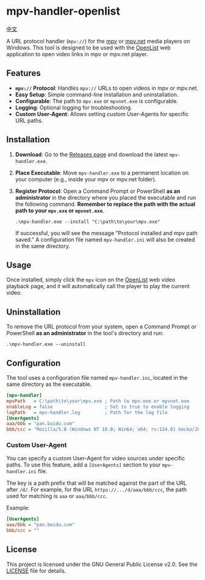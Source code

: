 # mpv-handler-openlist

[中文](./README_zh.md)

A URL protocol handler (`mpv://`) for the [mpv](https://mpv.io/) or [mpv.net](https://github.com/mpvnet-player/mpv.net) media players on Windows. This tool is designed to be used with the [OpenList](https://github.com/OpenListTeam/OpenList) web application to open video links in mpv or mpv.net player.

## Features

- **`mpv://` Protocol**: Handles `mpv://` URLs to open videos in mpv or mpv.net.
- **Easy Setup**: Simple command-line installation and uninstallation.
- **Configurable**: The path to `mpv.exe` or `mpvnet.exe` is configurable.
- **Logging**: Optional logging for troubleshooting.
- **Custom User-Agent**: Allows setting custom User-Agents for specific URL paths.

## Installation

1.  **Download**: Go to the [Releases page](https://github.com/outlook84/mpv-handler-openlist/releases) and download the latest `mpv-handler.exe`.
2.  **Place Executable**: Move `mpv-handler.exe` to a permanent location on your computer (e.g., inside your mpv or mpv.net folder).
3.  **Register Protocol**: Open a Command Prompt or PowerShell **as an administrator** in the directory where you placed the executable and run the following command. **Remember to replace the path with the actual path to your `mpv.exe` or `mpvnet.exe`**.

    ```shell
    .\mpv-handler.exe --install "C:\path\to\your\mpv.exe"
    ```

    If successful, you will see the message "Protocol installed and mpv path saved." A configuration file named `mpv-handler.ini` will also be created in the same directory.

## Usage

Once installed, simply click the `mpv` icon on the [OpenList](https://github.com/OpenListTeam/OpenList) web video playback page, and it will automatically call the player to play the current video.

## Uninstallation

To remove the URL protocol from your system, open a Command Prompt or PowerShell **as an administrator** in the tool's directory and run:

```shell
.\mpv-handler.exe --uninstall
```

## Configuration

The tool uses a configuration file named `mpv-handler.ini`, located in the same directory as the executable.

```ini
[mpv-handler]
mpvPath   = C:\path\to\your\mpv.exe ; Path to mpv.exe or mpvnet.exe
enableLog = false                   ; Set to true to enable logging
logPath   = mpv-handler.log         ; Path for the log file
[UserAgents]
aaa/bbb = "pan.baidu.com"
bbb/ccc = "Mozilla/5.0 (Windows NT 10.0; Win64; x64; rv:124.0) Gecko/20100101 Firefox/124.0"
```

### Custom User-Agent

You can specify a custom User-Agent for video sources under specific paths. To use this feature, add a `[UserAgents]` section to your `mpv-handler.ini` file.

The key is a path prefix that will be matched against the part of the URL after `/d/`. For example, for the URL `https://.../d/aaa/bbb/ccc`, the path used for matching is `aaa` or `aaa/bbb/ccc`.

Example:
```ini
[UserAgents]
aaa/bbb = "pan.baidu.com"
bbb/ccc = ""
```

## License
This project is licensed under the GNU General Public License v2.0. See the [LICENSE](./LICENSE) file for details.